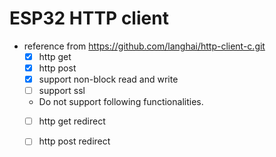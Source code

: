 # ESP32 HTTP client

- reference from https://github.com/langhai/http-client-c.git
  - [x] http get
  - [x] http post 
  - [x] support non-block read and write
  - [ ] support ssl
  - Do not support following functionalities.
  - [ ] http get redirect
  - [ ] http post redirect

